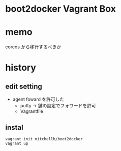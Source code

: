 # boot2docker Vagrant Box


# memo
  coreos から移行するべきか

# history

## edit setting
* agent foward を許可した
    * putty -> 鍵の設定でフォワードを許可
    * Vagrantfile 

## instal
    vagrant init mitchellh/boot2docker
    vagrant up
